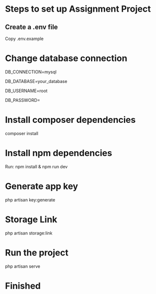 # Steps to set up Assignment Project

## Create a .env file

Copy .env.example

# Change database connection

<p>DB_CONNECTION=mysql</p>
<p>DB_DATABASE=your_database</p>
<p>DB_USERNAME=root</p>
<p>DB_PASSWORD=</p>

# Install composer dependencies

composer install

# Install npm dependencies

Run: npm install & npm run dev

# Generate app key

php artisan key:generate

# Storage Link

php artisan storage:link

# Run the project

php artisan serve

# Finished
